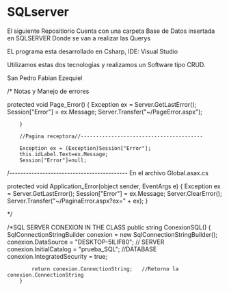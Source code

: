 # SQLserver

El siguiente Repositiorio 
Cuenta con una carpeta Base de Datos insertada en SQLSERVER
Donde se van a realizar las Querys

EL programa esta desarrollado en Csharp, IDE: Visual Studio

Utilizamos estas dos tecnologias y realizamos un Software tipo CRUD. 

San Pedro Fabian Ezequiel


/*
Notas y Manejo de errores

 protected void Page_Error()
        {
            Exception ex = Server.GetLastError();
            Session["Error"] = ex.Message;
            Server.Transfer("~/PageError.aspx");

        }

        //Pagina receptora//----------------------------------------

        Exception ex = (Exception)Session["Error"];
        this.idLabel.Text=ex.Message;
        Session["Error"]=null;



/-------------------------------------------
En el archivo Global.asax.cs

protected void Application_Error(object sender, EventArgs e)
        {
            Exception ex = Server.GetLastError();
            Session["Error"] = ex.Message;
            Server.ClearError();
            Server.Transfer("~/PaginaError.aspx?ex=" + ex);
        }

*/

/*SQL SERVER CONEXION IN THE CLASS
public string ConexionSQL()
        {
            SqlConnectionStringBuilder conexion = new SqlConnectionStringBuilder();
            conexion.DataSource = "DESKTOP-5ILIF80";    // SERVER
            conexion.InitialCatalog = "prueba_SQL";      //DATABASE
            conexion.IntegratedSecurity = true;

            return conexion.ConnectionString;   //Retorno la conexion.ConnectionString
        }
